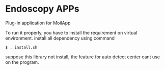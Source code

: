 # Endoscopy APPs

Plug-in application for MoilApp

To run it properly, you have to install the requirement on virtual environment. install all dependency using command

```
$ . install.sh
```

suppose this library not install, the feature for auto detect center cant use on the program.
